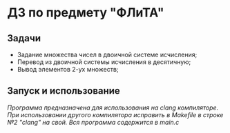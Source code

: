 ДЗ по предмету "ФЛиТА"
=============================

Задачи
-----------------------------
*	Задание множества чисел в двоичной системе исчисления;
*	Перевод из двоичной системы исчисления в десятичную;
*	Вывод элементов 2-ух множеств;

Запуск и использование
------------
*Программа предназначена для использования на clang компиляторе. При использовании другого компилятора исправить в Makefile в строке №2 "clang" на свой. Вся программа содержится в main.c*
